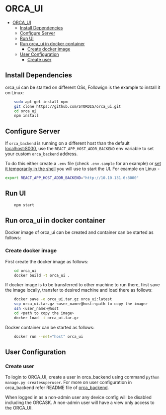 # ORCA_UI

- [ORCA\_UI](#orca_ui)
  - [Install Dependencies](#install-dependencies)
  - [Configure Server](#configure-server)
  - [Run UI](#run-ui)
  - [Run orca\_ui in docker container](#run-orca_ui-in-docker-container)
    - [Create docker image](#create-docker-image)
  - [User Configuration](#user-configuration)
    - [Create user](#create-user)

## Install Dependencies
orca_ui can be started on different OSs, Followign is the example to install it on Linux:
```bash
    sudo apt-get install npm
    git clone https://github.com/STORDIS/orca_ui.git
    cd orca_ui
    npm install
```
## Configure Server
If `orca_backend` is running on a different host than the default [localhost:8000](http://localhost:8000), use the `REACT_APP_HOST_ADDR_BACKEND` env variable to set your custom `orca_backend` address.

To do this either create a `.env` file (check `.env.sample` for an example) or [set it temporarily in the shell](https://create-react-app.dev/docs/adding-custom-environment-variables/#adding-temporary-environment-variables-in-your-shell) you will use to start the UI.
For example on Linux - 
```bash
export REACT_APP_HOST_ADDR_BACKEND="http://10.10.131.6:8000"

```

## Run UI
```bash
    npm start
```

## Run orca_ui in docker container
Docker image of orca_ui can be created and container can be started as follows:
### Create docker image
First create the docker image as follows:
```bash
    cd orca_ui
    docker build -t orca_ui .
```
If docker image is to be transferred to other machine to run there, first save the image locally, transfer to desired machine and load there as follows:
```bash
    docker save -o orca_ui.tar.gz orca_ui:latest
    scp orca_ui.tar.gz <user_name>@host:<path to copy the image>
    ssh <user_name>@host
    cd <path to copy the image>
    docker load -i orca_ui.tar.gz
```
Docker container can be started as follows:
```bash
    docker run --net="host" orca_ui
```
## User Configuration

### Create user

To login to ORCA_UI, create a user in orca_backend using command `python manage.py createsuperuser`. For more on user configuration in orca_backend refer README file of [orca_backend](https://github.com/STORDIS/orca_backend).

When logged in as a non-admin user any device config will be disabled including the ORCASK. A non-admin user will have a view only access to the ORCA_UI.
